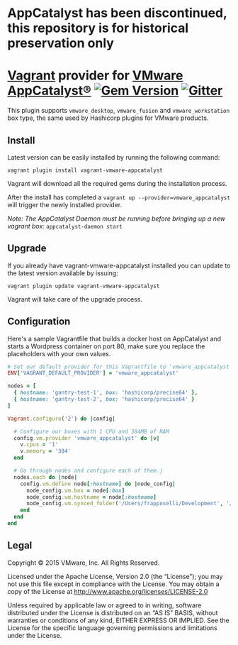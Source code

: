 # AppCatalyst has been discontinued, this repository is for historical preservation only

[Vagrant](http://www.vagrantup.com) provider for [VMware AppCatalyst®](https://communities.vmware.com/community/vmtn/devops/vmware-appcatalyst) [![Gem Version](https://badge.fury.io/rb/vagrant-vmware-appcatalyst.svg)](http://badge.fury.io/rb/vagrant-vmware-appcatalyst) [![Gitter](https://badges.gitter.im/Join%20Chat.svg)](https://gitter.im/vmware/vagrant-vmware-appcatalyst?utm_source=badge&utm_medium=badge&utm_campaign=pr-badge)
=============

This plugin supports `vmware_desktop`, `vmware_fusion` and `vmware_workstation` box type, the same used by Hashicorp plugins for VMware products.

Install
-------------

Latest version can be easily installed by running the following command:

```vagrant plugin install vagrant-vmware-appcatalyst```

Vagrant will download all the required gems during the installation process.

After the install has completed a ```vagrant up --provider=vmware_appcatalyst``` will trigger the newly installed provider.

*Note: The AppCatalyst Daemon must be running before bringing up a new vagrant box:*
```appcatalyst-daemon start```

Upgrade
-------------

If you already have vagrant-vmware-appcatalyst installed you can update to the latest version available by issuing:

```vagrant plugin update vagrant-vmware-appcatalyst```

Vagrant will take care of the upgrade process.

Configuration
-------------

Here's a sample Vagrantfile that builds a docker host on AppCatalyst and starts a Wordpress container on port 80, make sure you replace the placeholders with your own values.

```ruby
# Set our default provider for this Vagrantfile to 'vmware_appcatalyst'
ENV['VAGRANT_DEFAULT_PROVIDER'] = 'vmware_appcatalyst'

nodes = [
  { hostname: 'gantry-test-1', box: 'hashicorp/precise64' },
  { hostname: 'gantry-test-2', box: 'hashicorp/precise64' }
]

Vagrant.configure('2') do |config|

  # Configure our boxes with 1 CPU and 384MB of RAM
  config.vm.provider 'vmware_appcatalyst' do |v|
    v.cpus = '1'
    v.memory = '384'
  end

  # Go through nodes and configure each of them.j
  nodes.each do |node|
    config.vm.define node[:hostname] do |node_config|
      node_config.vm.box = node[:box]
      node_config.vm.hostname = node[:hostname]
      node_config.vm.synced_folder('/Users/frapposelli/Development', '/development')
    end
  end
end

```

Legal
-----

Copyright © 2015 VMware, Inc.  All Rights Reserved.

Licensed under the Apache License, Version 2.0 (the “License”); you may not
use this file except in compliance with the License.  You may obtain a copy of
the License at http://www.apache.org/licenses/LICENSE-2.0

Unless required by applicable law or agreed to in writing, software distributed
under the License is distributed on an “AS IS” BASIS, without warranties or
conditions of any kind, EITHER EXPRESS OR IMPLIED.  See the License for the
specific language governing permissions and limitations under the License.
